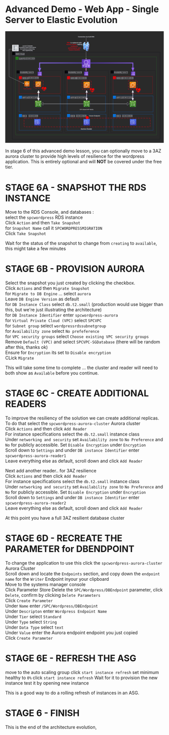 # Advanced Demo - Web App - Single Server to Elastic Evolution

![Provision_Aurora](https://github.com/DanKolev/aws_wordpress_manual_build/blob/main/data/diagrams/7.provision_Aurora.png)

In stage 6 of this advanced demo lesson, you can optionally move to a 3AZ aurora cluster to provide high levels of resilience for the wordpress application. This is entirely optional and will **NOT** be covered under the free tier.

# STAGE 6A - SNAPSHOT THE RDS INSTANCE

Move to the RDS Console, and databases :  
select the `spcwordpress` RDS instance  
Click `Action` and then `Take Snapshot`  
for `Snapshot Name` call it `SPCWORDPRESSMIGRATION`  
Click `Take Snapshot`  

Wait for the status of the snapshot to change from `creating` to `available`, this might take a few minutes  

# STAGE 6B - PROVISION AURORA

Select the snapshot you just created by clicking the checkbox.  
Click `Actions` and then `Migrate Snapshot`  
for `Migrate to DB Engine` ... select `aurora`  
Leave `DB Engine Version` as default  
for `DB Instance Class` select `db.t2.small` (production would use bigger than this, but we're just illustrating the architecture)  
for `DB Instance Identifier` enter `spcwordpress-aurora`  
for `Virtual Private Cloud (VPC)` select `SPCVPC`  
for `Subnet group` select `wordpressrdssubnetgroup`  
for `Availability zone` select `No prefeference`  
for `VPC security groups` select `Choose existing VPC security groups`
Remove `Default (VPC)` and select `SPCVPC-SGDatabase` (there will be random after this, thanks ok)  
Ensure for `Encryption` its set to `Disable encryption`  
CLick `Migrate`  

This will take some time to complete ... the cluster and reader will need to both show as `Available` before you continue.

# STAGE 6C - CREATE ADDITIONAL READERS

To improve the resiliency of the solution we can create additional replicas. To do that select the `spcwordpress-aurora-cluster` Aurora cluster  
Click `Actions` and then click `Add Reader`  
For instance specifications select the `db.t2.small` instance class  
Under `networking and security` set `Availability zone` to `No Preference` and `No` for publicly accessible. 
Set `Disable Encryption` under `Encryption`  
Scroll down to `Settings` and under `DB instance Identifier` enter `spcwordpress-aurora-reader1`  
Leave everything else as default, scroll down and click `Add Reader`  

Next add another reader.. for 3AZ resilience  
Click `Actions` and then click `Add Reader`  
For instance specifications select the `db.t2.small` instance class  
Under `networking and security` set `Availability zone` to `No Preference` and `No` for publicly accessible. 
Set `Disable Encryption` under `Encryption`  
Scroll down to `Settings` and under `DB instance Identifier` enter `spcwordpress-aurora-reader2`  
Leave everything else as default, scroll down and click `Add Reader`  

At this point you have a full 3AZ resilient database cluster  

# STAGE 6D - RECREATE THE PARAMETER for DBENDPOINT

To change the application to use this click the `spcwordpress-aurora-cluster` Aurora Cluster  
Scroll down and locate the `Endpoints` section, and copy down the `endpoint name` for the `Writer` Endpoint inyour your clipboard  
Move to the systems manager console  
Click Parameter Store
Delete the `SPC/Wordpress/DBEndpoint` parameter, click `Delete`, confirm by clicking `Delete Parameters`  
Click `Create Parameter`  
Under `Name` enter `/SPC/Wordpress/DBEndpoint`  
Under `Descripton` enter `Wordpress Endpoint Name`  
Under `Tier` select `Standard`    
Under `Type` select `String`  
Under `Data Type` select `text`  
Under `Value` enter the Aurora endpoint endpoint you just copied  
Click `Create Parameter`   

# STAGE 6E - REFRESH THE ASG

move to the auto scaling group
click `start instance refresh`
set minimum healthy to `0%`
click `start instance refresh`
Wait for it to provision the new instance
test it by opening new instance

This is a good way to do a rolling refresh of instances in an ASG.  

# STAGE 6 - FINISH  

This is the end of the architecture evolution, 